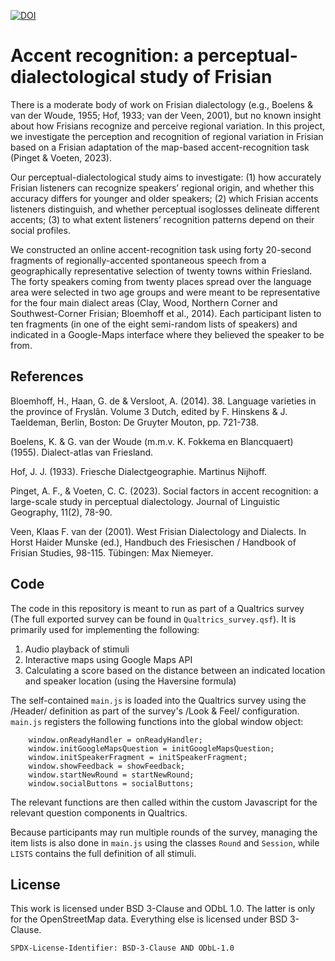 [![DOI](https://zenodo.org/badge/433441878.svg)](https://zenodo.org/doi/10.5281/zenodo.10479054)

# Accent recognition: a perceptual-dialectological study of Frisian

There is a moderate body of work on Frisian dialectology (e.g., Boelens & van der Woude, 1955; Hof, 1933; van der Veen, 2001), but no known insight about how Frisians recognize and perceive regional variation. In this project, we investigate the perception and recognition of regional variation in Frisian based on a Frisian adaptation of the map-based accent-recognition task (Pinget & Voeten, 2023).

Our perceptual-dialectological study aims to investigate: (1) how accurately Frisian listeners can recognize speakers’ regional origin, and whether this accuracy differs for younger and older speakers; (2) which Frisian accents listeners distinguish, and whether perceptual isoglosses delineate different accents; (3) to what extent listeners’ recognition patterns depend on their social profiles.

We constructed an online accent-recognition task using forty 20-second fragments of regionally-accented spontaneous speech from a geographically representative selection of twenty towns within Friesland. The forty speakers coming from twenty places spread over the language area were selected in two age groups and were meant to be representative for the four main dialect areas (Clay, Wood, Northern Corner and Southwest-Corner Frisian; Bloemhoff et al., 2014). Each participant listen to ten fragments (in one of the eight semi-random lists of speakers) and indicated in a Google-Maps interface where they believed the speaker to be from. 

## References

Bloemhoff, H., Haan, G. de & Versloot, A. (2014). 38. Language varieties in the province of Fryslân. Volume 3 Dutch, edited by F. Hinskens & J. Taeldeman, Berlin, Boston: De Gruyter Mouton, pp. 721-738.

Boelens, K. & G. van der Woude (m.m.v. K. Fokkema en Blancquaert) (1955). Dialect-atlas van Friesland.

Hof, J. J. (1933). Friesche Dialectgeographie. Martinus Nijhoff.

Pinget, A. F., & Voeten, C. C. (2023). Social factors in accent recognition: a large-scale study in perceptual dialectology. Journal of Linguistic Geography, 11(2), 78-90.

Veen, Klaas F. van der (2001). West Frisian Dialectology and Dialects. In Horst Haider Munske (ed.), Handbuch des Friesischen / Handbook of Frisian Studies, 98-115. Tübingen: Max Niemeyer. 

## Code

The code in this repository is meant to run as part of a Qualtrics survey (The full exported survey can be found in `Qualtrics_survey.qsf`).
It is primarily used for implementing the following:

1. Audio playback of stimuli
2. Interactive maps using Google Maps API
3. Calculating a score based on the distance between an indicated location and speaker location (using the Haversine formula)

The self-contained `main.js` is loaded into the Qualtrics survey using the /Header/ definition as part of the survey's /Look & Feel/ configuration.
`main.js` registers the following functions into the global window object:

```
    window.onReadyHandler = onReadyHandler;
    window.initGoogleMapsQuestion = initGoogleMapsQuestion;
    window.initSpeakerFragment = initSpeakerFragment;
    window.showFeedback = showFeedback;
    window.startNewRound = startNewRound;
    window.socialButtons = socialButtons;
```

The relevant functions are then called within the custom Javascript for the relevant question components in Qualtrics.

Because participants may run multiple rounds of the survey, managing the item lists is also done in `main.js` using the classes `Round` and `Session`, while `LISTS` contains the full definition of all stimuli.

## License

This work is licensed under BSD 3-Clause and ODbL 1.0. The latter is only for the OpenStreetMap data. Everything else is licensed under BSD 3-Clause.

`SPDX-License-Identifier: BSD-3-Clause AND ODbL-1.0`

